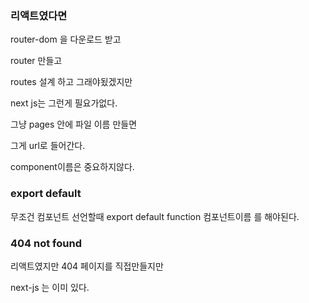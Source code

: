 ### 리액트였다면

router-dom 을 다운로드 받고 

router 만들고 

routes 설계 하고 그래야됬겠지만 

next js는 그런게 필요가없다. 

그냥 pages 안에 파일 이름 만들면

그게 url로 들어간다. 


component이름은 중요하지않다. 


### export default 

무조건 컴포넌트 선언할때 export default function 컴포넌트이름 를 해야된다.



### 404 not found 

리액트였지만 404 페이지를 직접만들지만 

next-js 는 이미 있다. 






